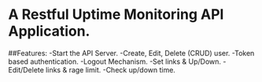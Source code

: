 # A Restful Uptime Monitoring API Application.

##Features: 
    -Start the API Server.
    -Create, Edit, Delete (CRUD) user. 
    -Token based authentication.
    -Logout Mechanism.
    -Set links & Up/Down.
    -Edit/Delete links & rage limit.
    -Check up/down time.








